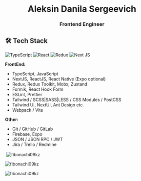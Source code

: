 <h1 align="center">Aleksin Danila Sergeevich</h1>
<h3 align="center">Frontend Engineer</h3>


## 🛠 Tech Stack

<p>
  <img alt="TypeScript" src="https://img.shields.io/badge/-TypeScript-007ACC?style=for-the-badge&logo=typescript&logoColor=white" />
  <img alt="React" src="https://img.shields.io/badge/-React-45b8d8?style=for-the-badge&logo=react&logoColor=white" />
  <img alt="Redux" src="https://img.shields.io/badge/-Redux-764ABC?style=for-the-badge&logo=redux&logoColor=white" />
  <img alt="Next JS" src="https://img.shields.io/badge/-Next_JS-000000?style=for-the-badge&logo=nextjs&logoColor=white" />
  
</p>

**FrontEnd:**
- TypeScript, JavaScript
- NextJS, ReactJS, React Native (Expo optional)
- Redux, Redux Toolkit, Mobx, Zustand
- Formik, React Hook Form
- ESLint, Prettier
- Tailwind / SCSS|SASS|LESS / CSS Modules / PostCSS
- Tailwind UI, NextUI, Ant Design etc.
- Webpack / Vite

**Other:**
- Git / GitHub / GitLab
- Firebase, Expo
- JSON / JSON RPC / JWT
- Jira / Trello / Redmine



<p>&nbsp;<img align="center" src="https://github-readme-stats.vercel.app/api?username=fibonachi09kz&show_icons=true&locale=en" alt="fibonachi09kz" /></p>

<p><img align="center" src="https://github-readme-streak-stats.herokuapp.com/?user=fibonachi09kz&" alt="fibonachi09kz" /></p>

<p><img align="left" src="https://github-readme-stats.vercel.app/api/top-langs?username=fibonachi09kz&show_icons=true&locale=en&layout=compact" alt="fibonachi09kz" /></p>

